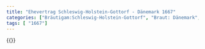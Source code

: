 ```yaml
---
title: "Ehevertrag Schleswig-Holstein-Gottorf - Dänemark 1667"
categories: ["Bräutigam:Schleswig-Holstein-Gottorf", "Braut: Dänemark", "Eheschließung vollzogen?:Ja", "verschiedenkonfessionelle Ehe?:Nein", "Dynastie Bräutigam:Oldenburg (Gottorf)", "Akteur Bräutigam:Oldenburg (Gottorf)", "Akteur Braut:Oldenburg (Dänemark)", "Textbezug?:nein", "Ständisch?:nein", "Ratifikation?:nein", "Sonstiges?:ja", "Bräutigam:Schleswig-Holstein-Gottorf", "Braut: Dänemark"]
tags: [ "1667"]
---
```

<!--more-->
{{<v198>}}
